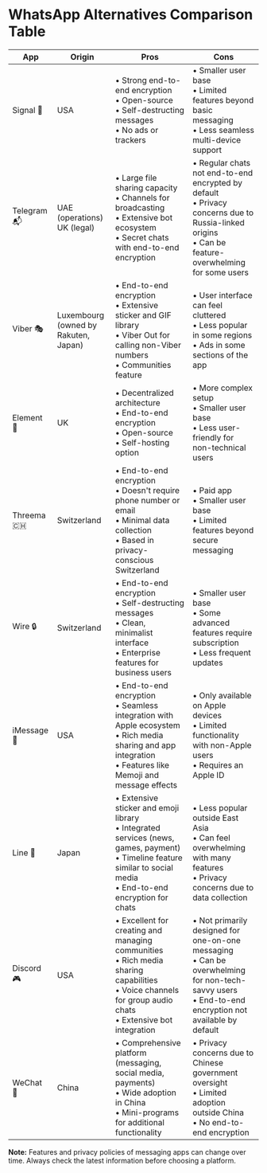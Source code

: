 # WhatsApp Alternatives Comparison Table

| App | Origin | Pros | Cons |
|-----|--------|------|------|
| Signal 🔐 | USA | • Strong end-to-end encryption<br>• Open-source<br>• Self-destructing messages<br>• No ads or trackers | • Smaller user base<br>• Limited features beyond basic messaging<br>• Less seamless multi-device support |
| Telegram 📬 | UAE (operations)<br>UK (legal) | • Large file sharing capacity<br>• Channels for broadcasting<br>• Extensive bot ecosystem<br>• Secret chats with end-to-end encryption | • Regular chats not end-to-end encrypted by default<br>• Privacy concerns due to Russia-linked origins<br>• Can be feature-overwhelming for some users |
| Viber 🎭 | Luxembourg<br>(owned by Rakuten, Japan) | • End-to-end encryption<br>• Extensive sticker and GIF library<br>• Viber Out for calling non-Viber numbers<br>• Communities feature | • User interface can feel cluttered<br>• Less popular in some regions<br>• Ads in some sections of the app |
| Element 🧩 | UK | • Decentralized architecture<br>• End-to-end encryption<br>• Open-source<br>• Self-hosting option | • More complex setup<br>• Smaller user base<br>• Less user-friendly for non-technical users |
| Threema 🇨🇭 | Switzerland | • End-to-end encryption<br>• Doesn't require phone number or email<br>• Minimal data collection<br>• Based in privacy-conscious Switzerland | • Paid app<br>• Smaller user base<br>• Limited features beyond secure messaging |
| Wire 🔒 | Switzerland | • End-to-end encryption<br>• Self-destructing messages<br>• Clean, minimalist interface<br>• Enterprise features for business users | • Smaller user base<br>• Some advanced features require subscription<br>• Less frequent updates |
| iMessage 🍎 | USA | • End-to-end encryption<br>• Seamless integration with Apple ecosystem<br>• Rich media sharing and app integration<br>• Features like Memoji and message effects | • Only available on Apple devices<br>• Limited functionality with non-Apple users<br>• Requires an Apple ID |
| Line 🐻 | Japan | • Extensive sticker and emoji library<br>• Integrated services (news, games, payment)<br>• Timeline feature similar to social media<br>• End-to-end encryption for chats | • Less popular outside East Asia<br>• Can feel overwhelming with many features<br>• Privacy concerns due to data collection |
| Discord 🎮 | USA | • Excellent for creating and managing communities<br>• Rich media sharing capabilities<br>• Voice channels for group audio chats<br>• Extensive bot integration | • Not primarily designed for one-on-one messaging<br>• Can be overwhelming for non-tech-savvy users<br>• End-to-end encryption not available by default |
| WeChat 🐲 | China | • Comprehensive platform (messaging, social media, payments)<br>• Wide adoption in China<br>• Mini-programs for additional functionality | • Privacy concerns due to Chinese government oversight<br>• Limited adoption outside China<br>• No end-to-end encryption |

**Note:** Features and privacy policies of messaging apps can change over time. Always check the latest information before choosing a platform.
